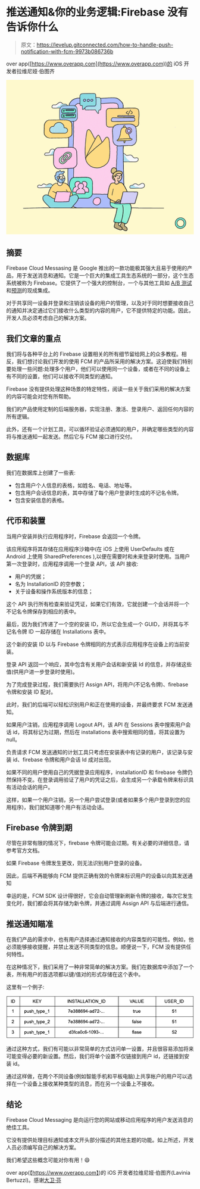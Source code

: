 # 推送通知&你的业务逻辑:Firebase 没有告诉你什么

> 原文：<https://levelup.gitconnected.com/how-to-handle-push-notification-with-fcm-9973b086736b>

over app([https://www.overapp.com](https://www.overapp.com))的 iOS 开发者拉维尼娅·伯图齐

![](img/aed05d71c60177d7b5581a257b35e33f.png)

## **摘要**

Firebase Cloud Messasing 是 Google 推出的一款功能极其强大且易于使用的产品，用于发送消息和通知。它是一个巨大的集成工具生态系统的一部分，这个生态系统被称为 Firebase。它提供了一个强大的控制台，一个与其他工具如 [A/B 测试](https://firebase.google.com/docs/ab-testing)和[预测](https://firebase.google.com/docs/predictions)的现成集成。

对于共享同一设备并登录和注销该设备的用户的管理，以及对于同时想要接收自己的通知并决定通过它们接收什么类型的内容的用户，它不提供特定的功能。因此，开发人员必须考虑自己的解决方案。

## **我们文章的重点**

我们将与各种平台上的 Firebase 设置相关的所有细节留给网上的众多教程。相反，我们想讨论我们开发的使用 FCM 的产品所采用的解决方案。这迫使我们特别要处理一些问题:处理多个用户，他们可以使用同一个设备，或者在不同的设备上有不同的设置，他们可以接收不同类型的通知。

Firebase 没有提供处理这种场景的特定特性，阅读一些关于我们采用的解决方案的内容可能会对您有所帮助。

我们的产品使用定制的后端服务器，实现注册、激活、登录用户、返回任何内容的所有逻辑。

此外，还有一个计划工具，可以循环验证必须通知的用户，并确定哪些类型的内容将与推送通知一起发送。然后它与 FCM 接口进行交付。

## **数据库**

我们在数据库上创建了一些表:

*   包含用户个人信息的表格，如姓名、电话、地址等。
*   包含用户会话信息的表，其中存储了每个用户登录时生成的不记名令牌。
*   包含安装信息的表格。

## **代币和装置**

当用户安装并执行应用程序时，Firebase 会返回一个令牌。

该应用程序将其存储在应用程序沙箱中(在 iOS 上使用 UserDefaults 或在 Android 上使用 SharedPreferences ),以便在需要时和未来登录时使用。当用户第一次登录时，应用程序调用一个登录 API，该 API 接收:

*   用户的凭据；
*   名为 InstallationID 的空参数；
*   关于设备和操作系统版本的信息；

这个 API 执行所有检查来验证凭证，如果它们有效，它就创建一个会话并将一个不记名令牌保存到相应的表中。

最后，因为我们传递了一个空的安装 ID，所以它会生成一个 GUID，并将其与不记名令牌 ID 一起存储在 Installations 表中。

这个新的安装 ID 以与 Firebase 令牌相同的方式表示应用程序在设备上的当前安装。

登录 API 返回一个响应，其中包含有关用户会话和新安装 Id 的信息，并存储这些值(供用户进一步登录时使用)。

为了完成登录过程，我们需要执行 Assign API，将用户(不记名令牌)、firebase 令牌和安装 ID 配对。

此时，我们的后端可以轻松识别用户和正在使用的设备，并最终要求 FCM 发送通知。

如果用户注销，应用程序调用 Logout API，该 API 在 Sessions 表中搜索用户会话 id，将其标记为过期，然后在 installations 表中搜索相同的值，将其设置为 null。

负责请求 FCM 发送通知的计划工具只考虑在安装表中有记录的用户，该记录与安装 id、firebase 令牌和用户会话 Id 成对出现。

如果不同的用户使用自己的凭据登录应用程序，installationID 和 firebase 令牌仍然保持不变。在登录调用验证了用户的凭证之后，会生成另一个承载令牌来标识具有活动会话的用户。

这样，如果一个用户注销，另一个用户尝试登录(或者如果多个用户登录到您的应用程序)，我们就知道哪个用户有活动会话。

## **Firebase 令牌到期**

尽管在非常有限的情况下，firebase 令牌可能会过期。有关必要的详细信息，请参考官方文档。

如果 Firebase 令牌发生更改，则无法识别用户登录的设备。

因此，后端不再能够向 FCM 提供正确有效的令牌来标识用户的设备以向其发送通知

幸运的是，FCM SDK 设计得很好，它会自动管理新刷新令牌的接收，每次它发生变化时，我们都会将其存储为新令牌，并通过调用 Assign API 与后端进行通信。

## **推送通知瞄准**

在我们产品的需求中，也有用户选择通过通知接收的内容类型的可能性。例如，他必须能够接收提醒，并禁止发送不同类型的信息。顺便说一下，FCM 没有提供任何特性。

在这种情况下，我们采用了一种非常简单的解决方案。我们在数据库中添加了一个表，所有用户的首选项都以键/值对的形式存储在这个表中。

这里有一个例子:

![](img/2664f50e90e3ac699544ec9b8b91aab8.png)

通过这种方式，我们有可能以非常简单的方式访问单一设置，并且很容易添加将来可能变得必要的新设置。然后，我们将单个设置不仅链接到用户 id，还链接到安装 id。

通过这样做，在两个不同设备(例如智能手机和平板电脑)上共享帐户的用户可以选择在一个设备上接收某种类型的消息，而在另一个设备上不接收。

## **结论**

Firebase Cloud Messaging 是向运行您的网站或移动应用程序的用户发送消息的绝佳工具。

它没有提供处理目标通知或本文开头部分描述的其他主题的功能。如上所述，开发人员必须编写自己的解决方案。

我们希望这些概念可能对你有用！😄

over app(【https://www.overapp.com】)的 iOS 开发者拉维尼娅·伯图齐(Lavinia Bertuzzi)。感谢[大卫·芬](https://medium.com/@davide.fin)